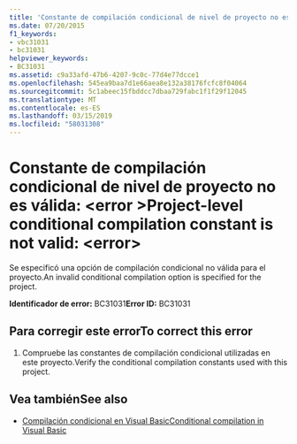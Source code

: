 ```yaml
---
title: 'Constante de compilación condicional de nivel de proyecto no es válida: <error>'
ms.date: 07/20/2015
f1_keywords:
- vbc31031
- bc31031
helpviewer_keywords:
- BC31031
ms.assetid: c9a33afd-47b6-4207-9c0c-77d4e77dcce1
ms.openlocfilehash: 545ea9baa7d1e66aea8e132a38176fcfc8f04064
ms.sourcegitcommit: 5c1abeec15fbddcc7dbaa729fabc1f1f29f12045
ms.translationtype: MT
ms.contentlocale: es-ES
ms.lasthandoff: 03/15/2019
ms.locfileid: "58031308"
---
```

# <a name="project-level-conditional-compilation-constant-is-not-valid-error"></a><span data-ttu-id="2c213-102">Constante de compilación condicional de nivel de proyecto no es válida: \<error ></span><span class="sxs-lookup"><span data-stu-id="2c213-102">Project-level conditional compilation constant is not valid: \<error></span></span>
<span data-ttu-id="2c213-103">Se especificó una opción de compilación condicional no válida para el proyecto.</span><span class="sxs-lookup"><span data-stu-id="2c213-103">An invalid conditional compilation option is specified for the project.</span></span>  
  
 <span data-ttu-id="2c213-104">**Identificador de error:** BC31031</span><span class="sxs-lookup"><span data-stu-id="2c213-104">**Error ID:** BC31031</span></span>  
  
## <a name="to-correct-this-error"></a><span data-ttu-id="2c213-105">Para corregir este error</span><span class="sxs-lookup"><span data-stu-id="2c213-105">To correct this error</span></span>  
  
1.  <span data-ttu-id="2c213-106">Compruebe las constantes de compilación condicional utilizadas en este proyecto.</span><span class="sxs-lookup"><span data-stu-id="2c213-106">Verify the conditional compilation constants used with this project.</span></span>  
  
## <a name="see-also"></a><span data-ttu-id="2c213-107">Vea también</span><span class="sxs-lookup"><span data-stu-id="2c213-107">See also</span></span>

- [<span data-ttu-id="2c213-108">Compilación condicional en Visual Basic</span><span class="sxs-lookup"><span data-stu-id="2c213-108">Conditional compilation in Visual Basic</span></span>](~/docs/visual-basic/programming-guide/program-structure/conditional-compilation.md)
